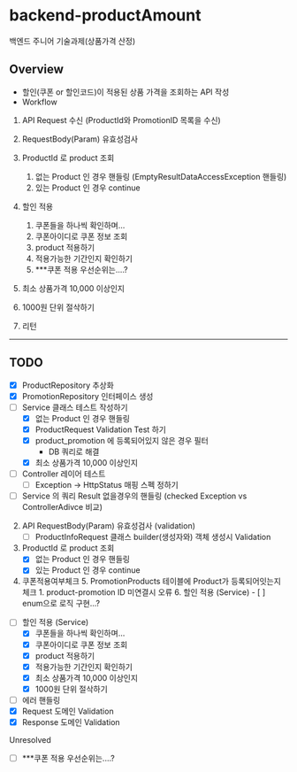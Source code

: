 # backend-productAmount
백엔드 주니어 기술과제(상품가격 산정)

## Overview
- 할인(쿠폰 or 할인코드)이 적용된 상품 가격을 조회하는 API 작성
- Workflow
 
1. API Request 수신 (ProductId와 PromotionID 목록을 수신)
2. RequestBody(Param) 유효성검사
3. ProductId 로 product 조회
   1. 없는 Product 인 경우 핸들링 (EmptyResultDataAccessException 핸들링)
   2. 있는 Product 인 경우 continue

5. 할인 적용
   1. 쿠폰들을 하나씩 확인하며...
   2. 쿠폰아이디로 쿠폰 정보 조회
   3. product 적용하기
   4. 적용가능한 기간인지 확인하기
   4. ***쿠폰 적용 우선순위는....?
6. 최소 상품가격 10,000 이상인지
7. 1000원 단위 절삭하기
8. 리턴

---------

## TODO

- [x] ProductRepository 추상화
- [x] PromotionRepository 인터페이스 생성
- [ ] Service 클래스 테스트 작성하기
    - [x] 없는 Product 인 경우 핸들링
    - [x] ProductRequest Validation Test 하기
    - [x] product_promotion 에 등록되어있지 않은 경우 필터
        -  DB 쿼리로 해결
    - [x] 최소 상품가격 10,000 이상인지
- [ ] Controller 레이어 테스트
  - [ ] Exception -> HttpStatus 매핑 스펙 정하기
- [ ] Service 의 쿼리 Result 없을경우의 핸들링 (checked Exception vs ControllerAdivce 비교)
2. API RequestBody(Param) 유효성검사 (validation)
   - [ ] ProductInfoRequest 클래스 builder(생성자와) 객체 생성시 Validation
3. ProductId 로 product 조회
   - [x] 없는 Product 인 경우 핸들링
   - [x] 있는 Product 인 경우 continue
4. 쿠폰적용여부체크
    5. PromotionProducts 테이블에 Product가 등록되어잇는지 체크
       1. product-promotion ID 미연결시 오류
    6. 할인 적용 (Service)
       - [ ] enum으로 로직 구현...?
- [ ] 할인 적용 (Service)
   - [x] 쿠폰들을 하나씩 확인하며...
   - [x] 쿠폰아이디로 쿠폰 정보 조회
   - [x] product 적용하기
   - [x] 적용가능한 기간인지 확인하기
   - [x] 최소 상품가격 10,000 이상인지
   - [x] 1000원 단위 절삭하기
- [ ] 에러 핸들링
- [x] Request 도메인 Validation 
- [x] Response 도메인 Validation

Unresolved
- [ ] ***쿠폰 적용 우선순위는....?
 